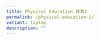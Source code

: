 ```yaml
---
title: Physical Education 体育2
permalink: /physical-education-2/
variant: tiptap
description: ""
---
```

